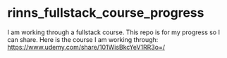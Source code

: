 # rinns_fullstack_course_progress
I am working through a fullstack course. This repo is for my progress so I can share.
Here is the course I am working through: https://www.udemy.com/share/101WisBkcYeV1RR3o=/
